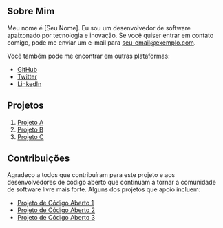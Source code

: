 ## Sobre Mim

Meu nome é [Seu Nome]. Eu sou um desenvolvedor de software apaixonado por tecnologia e inovação. Se você quiser entrar em contato comigo, pode me enviar um e-mail para [seu-email@exemplo.com](mailto:seu-email@exemplo.com).

Você também pode me encontrar em outras plataformas:

- [GitHub](https://github.com/seu-usuario)
- [Twitter](https://twitter.com/seu-usuario)
- [LinkedIn](https://www.linkedin.com/in/seu-usuario/)

## Projetos

1. [Projeto A](https://github.com/seu-usuario/projeto-a)
2. [Projeto B](https://github.com/seu-usuario/projeto-b)
3. [Projeto C](https://github.com/seu-usuario/projeto-c)

## Contribuições

Agradeço a todos que contribuíram para este projeto e aos desenvolvedores de código aberto que continuam a tornar a comunidade de software livre mais forte. Alguns dos projetos que apoio incluem:

- [Projeto de Código Aberto 1](https://github.com/projeto-1)
- [Projeto de Código Aberto 2](https://github.com/projeto-2)
- [Projeto de Código Aberto 3](https://github.com/projeto-3)
